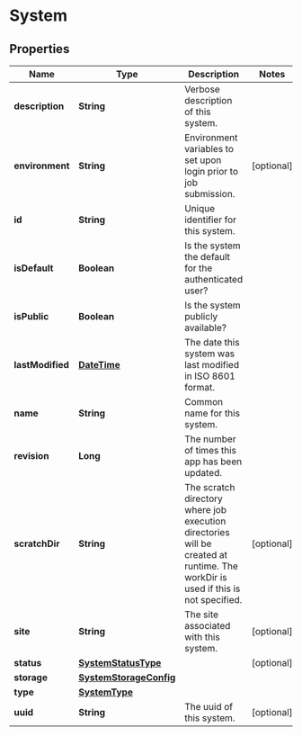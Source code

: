 
# System

## Properties
Name | Type | Description | Notes
------------ | ------------- | ------------- | -------------
**description** | **String** | Verbose description of this system. | 
**environment** | **String** | Environment variables to set upon login prior to job submission. |  [optional]
**id** | **String** | Unique identifier for this system. | 
**isDefault** | **Boolean** | Is the system the default for the authenticated user? | 
**isPublic** | **Boolean** | Is the system publicly available? | 
**lastModified** | [**DateTime**](DateTime.md) | The date this system was last modified in ISO 8601 format. | 
**name** | **String** | Common name for this system. | 
**revision** | **Long** | The number of times this app has been updated. | 
**scratchDir** | **String** | The scratch directory where job execution directories will be created at runtime. The workDir is used if this is not specified. |  [optional]
**site** | **String** | The site associated with this system. |  [optional]
**status** | [**SystemStatusType**](SystemStatusType.md) |  |  [optional]
**storage** | [**SystemStorageConfig**](SystemStorageConfig.md) |  | 
**type** | [**SystemType**](SystemType.md) |  | 
**uuid** | **String** | The uuid of this system. |  [optional]



